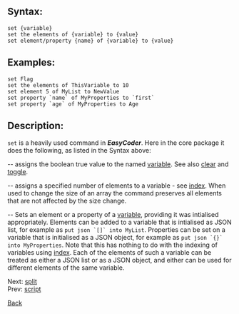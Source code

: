 ## Syntax:
`set {variable}`  
`set the elements of {variable} to {value}`  
`set element/property {name} of {variable} to {value}`

## Examples:
`set Flag`  
`set the elements of ThisVariable to 10`  
`set element 5 of MyList to NewValue`  
``set property `name` of MyProperties to `first` ``  
``set property `age` of MyProperties to Age``

## Description:
`set` is a heavily used command in **_EasyCoder_**. Here in the core package it does the following, as listed in the Syntax above:

-- assigns the boolean true value to the named [variable](variable.md). See also [clear](clear.md) and [toggle](toggle.md).

-- assigns a specified number of elements to a variable - see [index](index.md). When used to change the size of an array the command preserves all elements that are not affected by the size change.

-- Sets an element or a property of a [variable](variable.md), providing it was intialised appropriately. Elements can be added to a variable that is intialised as JSON list, for example as ``put json `[]` into MyList``. Properties can be set on a variable that is initialised as a JSON object, for example as ``put json `{}` into MyProperties``. Note that this has nothing to do with the indexing of variables using [index](index.md). Each of the elements of such a variable can be treated as either a JSON list or as a JSON object, and either can be used for different elements of the same variable.

Next: [split](split.md)  
Prev: [script](script.md)

[Back](../../README.md)
